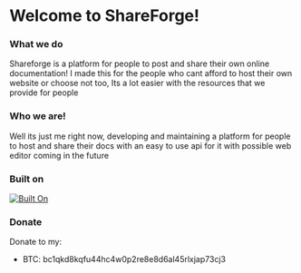 # Welcome to ShareForge!

### What we do
Shareforge is a platform for people to post and share their own online documentation! I made this for the people who cant afford to host their own website or choose not too, Its a lot easier with the resources that we provide for people 

### Who we are!
Well its just me right now, developing and maintaining a platform for people to host and share their docs with an easy to use api for it with possible web editor coming in the future

### Built on
[![Built On](https://skillicons.dev/icons?i=git,docker,sqlite,bash,cloudflare,md,py,tailwind&perline=4)](https://shareforge.de)

### Donate
Donate to my:
- BTC: bc1qkd8kqfu44hc4w0p2re8e8d6al45rlxjap73cj3